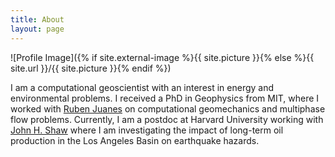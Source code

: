 ```yaml
---
title: About
layout: page
---
```

![Profile Image]({% if site.external-image %}{{ site.picture }}{% else %}{{ site.url }}/{{ site.picture }}{% endif %})

I am a computational geoscientist with an interest in energy and environmental problems. I received a PhD in Geophysics from MIT, where I worked with [Ruben Juanes](http://juanesgroup.mit.edu) on computational geomechanics and multiphase flow problems. Currently, I am a postdoc at  Harvard University working with [John H. Shaw](https://structure.harvard.edu) where I am investigating the impact of long-term oil production in the Los Angeles Basin on earthquake hazards.
